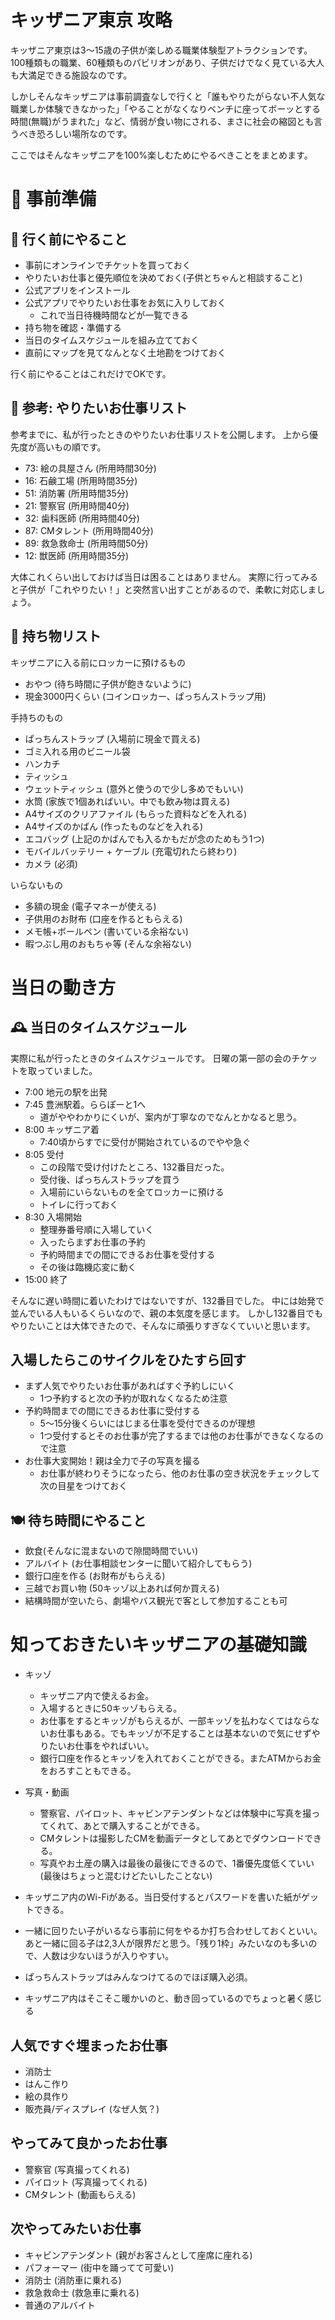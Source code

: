 # キッザニア東京 攻略

キッザニア東京は3〜15歳の子供が楽しめる職業体験型アトラクションです。
100種類もの職業、60種類ものパビリオンがあり、子供だけでなく見ている大人も大満足できる施設なのです。

しかしそんなキッザニアは事前調査なしで行くと「誰もやりたがらない不人気な職業しか体験できなかった」「やることがなくなりベンチに座ってボーッとする時間(無職)がうまれた」など、情弱が食い物にされる、まさに社会の縮図とも言うべき恐ろしい場所なのです。

ここではそんなキッザニアを100%楽しむためにやるべきことをまとめます。

# 📝 事前準備

## 🎫 行く前にやること

* 事前にオンラインでチケットを買っておく
* やりたいお仕事と優先順位を決めておく(子供とちゃんと相談すること)
* 公式アプリをインストール
* 公式アプリでやりたいお仕事をお気に入りしておく
    * これで当日待機時間などが一覧できる
* 持ち物を確認・準備する
* 当日のタイムスケジュールを組み立てておく
* 直前にマップを見てなんとなく土地勘をつけておく

行く前にやることはこれだけでOKです。

## 👮 参考: やりたいお仕事リスト

参考までに、私が行ったときのやりたいお仕事リストを公開します。
上から優先度が高いもの順です。

* 73: 絵の具屋さん (所用時間30分)
* 16: 石鹸工場 (所用時間35分)
* 51: 消防署 (所用時間35分)
* 21: 警察官 (所用時間40分)
* 32: 歯科医師 (所用時間40分)
* 87: CMタレント (所用時間40分)
* 89: 救急救命士 (所用時間50分)
* 12: 獣医師 (所用時間35分)

大体これくらい出しておけば当日は困ることはありません。
実際に行ってみると子供が「これやりたい！」と突然言い出すことがあるので、柔軟に対応しましょう。

## 🧳 持ち物リスト

キッザニアに入る前にロッカーに預けるもの
* おやつ (待ち時間に子供が飽きないように)
* 現金3000円くらい (コインロッカー、ぱっちんストラップ用)

手持ちのもの
* ぱっちんストラップ (入場前に現金で買える)
* ゴミ入れる用のビニール袋
* ハンカチ
* ティッシュ
* ウェットティッシュ (意外と使うので少し多めでもいい)
* 水筒 (家族で1個あればいい。中でも飲み物は買える)
* A4サイズのクリアファイル (もらった資料などを入れる)
* A4サイズのかばん (作ったものなどを入れる)
* エコバッグ (上記のかばんでも入るかもだが念のためもう1つ)
* モバイルバッテリー + ケーブル (充電切れたら終わり)
* カメラ (必須)

いらないもの
* 多額の現金 (電子マネーが使える)
* 子供用のお財布 (口座を作るともらえる)
* メモ帳+ボールペン (書いている余裕ない)
* 暇つぶし用のおもちゃ等 (そんな余裕ない)


# 当日の動き方

## 🕰️ 当日のタイムスケジュール

実際に私が行ったときのタイムスケジュールです。
日曜の第一部の会のチケットを取っていました。

* 7:00 地元の駅を出発
* 7:45 豊洲駅着。ららぽーと1へ
    * 道がややわかりにくいが、案内が丁寧なのでなんとかなると思う。
* 8:00 キッザニア着
    * 7:40頃からすでに受付が開始されているのでやや急ぐ
* 8:05 受付
    * この段階で受け付けたところ、132番目だった。
    * 受付後、ぱっちんストラップを買う
    * 入場前にいらないものを全てロッカーに預ける
    * トイレに行っておく
* 8:30 入場開始
    * 整理券番号順に入場していく
    * 入ったらまずお仕事の予約
    * 予約時間までの間にできるお仕事を受付する
    * その後は臨機応変に動く
* 15:00 終了

そんなに遅い時間に着いたわけではないですが、132番目でした。
中には始発で並んでいる人もいるくらいなので、親の本気度を感じます。
しかし132番目でもやりたいことは大体できたので、そんなに頑張りすぎなくていいと思います。

## 入場したらこのサイクルをひたすら回す

* まず人気でやりたいお仕事があればすぐ予約しにいく
    * 1つ予約すると次の予約が取れなくなるため注意
* 予約時間までの間にできるお仕事に受付する
    * 5〜15分後くらいにはじまる仕事を受付できるのが理想
    * 1つ受付するとそのお仕事が完了するまでは他のお仕事ができなくなるので注意
* お仕事大変開始！親は全力で子の写真を撮る
    * お仕事が終わりそうになったら、他のお仕事の空き状況をチェックして次の目星をつけておく

## 🍽️ 待ち時間にやること

* 飲食(そんなに混まないので隙間時間でいい)
* アルバイト (お仕事相談センターに聞いて紹介してもらう)
* 銀行口座を作る (お財布がもらえる)
* 三越でお買い物 (50キッゾ以上あれば何か買える)
* 結構時間が空いたら、劇場やバス観光で客として参加することも可

# 知っておきたいキッザニアの基礎知識

* キッゾ
    * キッザニア内で使えるお金。
    * 入場するときに50キッゾもらえる。
    * お仕事をするとキッゾがもらえるが、一部キッゾを払わなくてはならないお仕事もある。でもキッゾが不足することは基本ないので気にせずやりたいお仕事をやればいい。
    * 銀行口座を作るとキッゾを入れておくことができる。またATMからお金をおろすこともできる。
* 写真・動画
    * 警察官、パイロット、キャビンアテンダントなどは体験中に写真を撮ってくれて、あとで購入することができる。
    * CMタレントは撮影したCMを動画データとしてあとでダウンロードできる。
    * 写真やお土産の購入は最後の最後にできるので、1番優先度低くていい (最後はちょっと混むけどたいしたことない)
* キッザニア内のWi-Fiがある。当日受付するとパスワードを書いた紙がゲットできる。
* 一緒に回りたい子がいるなら事前に何をやるか打ち合わせしておくといい。あと一緒に回る子は2,3人が限界だと思う。「残り1枠」みたいなのも多いので、人数は少ないほうが入りやすい。

* ぱっちんストラップはみんなつけてるのでほぼ購入必須。
* キッザニア内はそこそこ暖かいのと、動き回っているのでちょっと暑く感じる

## 人気ですぐ埋まったお仕事

* 消防士
* はんこ作り
* 絵の具作り
* 販売員/ディスプレイ (なぜ人気？)

## やってみて良かったお仕事

* 警察官 (写真撮ってくれる)
* パイロット (写真撮ってくれる)
* CMタレント (動画もらえる)

## 次やってみたいお仕事

* キャビンアテンダント (親がお客さんとして座席に座れる)
* パフォーマー (街中を踊ってて可愛い)
* 消防士 (消防車に乗れる)
* 救急救命士 (救急車に乗れる)
* 普通のアルバイト
